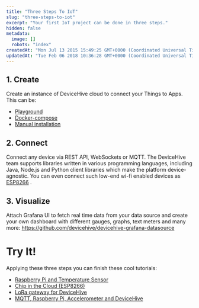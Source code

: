 ```yaml
---
title: "Three Steps To IoT"
slug: "three-steps-to-iot"
excerpt: "Your first IoT project can be done in three steps."
hidden: false
metadata: 
  image: []
  robots: "index"
createdAt: "Mon Jul 13 2015 15:49:25 GMT+0000 (Coordinated Universal Time)"
updatedAt: "Tue Feb 06 2018 10:36:28 GMT+0000 (Coordinated Universal Time)"
---
```

## 1. Create

Create an instance of DeviceHive cloud to connect your Things to Apps. This can be:

- [Playground](http://playground.devicehive.com/)
- [Docker-compose](https://github.com/devicehive/devicehive-docker/tree/master/rdbms-image)
- [Manual installation](https://github.com/devicehive/devicehive-java-server/wiki/Getting-started)

## 2. Connect

Connect any device via REST API, WebSockets or MQTT. The DeviceHive team supports libraries written in various programming languages, including Java, Node.js and Python client libraries which make the platform device-agnostic. You can even connect such low-end wi-fi enabled devices as [ESP8266](doc:chip-in-the-cloud-esp8266) .

## 3. Visualize

Attach Grafana UI to fetch real time data from your data source and create your own dashboard with different gauges, graphs, text meters and many more: <https://github.com/devicehive/devicehive-grafana-datasource>

# Try It!

Applying these three steps you can finish these cool tutorials:

- [Raspberry Pi and Temperature Sensor](https://docs.devicehive.com/docs/raspberry-pi-and-temperature-sensor)
- [Chip in the Cloud (ESP8266)](https://docs.devicehive.com/docs/chip-in-the-cloud-esp8266)
- [LoRa gateway for DeviceHive](https://docs.devicehive.com/docs/lora-gateway-for-devicehive)
- [MQTT, Raspberry Pi, Accelerometer and DeviceHive](https://docs.devicehive.com/docs/mqtt-raspberry-pi-accelerometer-and-devicehive)
